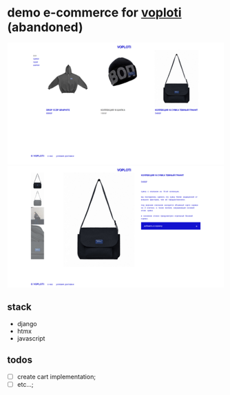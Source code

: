 # demo e-commerce for [voploti](https://vk.com/voplotiwear) (abandoned)

![home](./img/home.png)
![detail](./img/detail.png)

## stack

- django
- htmx
- javascript

## todos

- [ ] create cart implementation;
- [ ] etc...;
